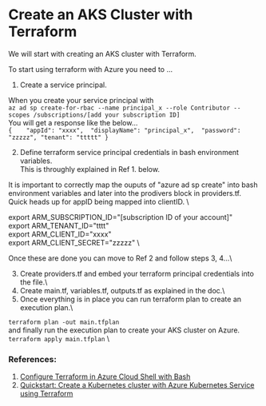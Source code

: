 # Create an AKS Cluster with Terraform

We will start with creating an AKS cluster with Terraform.

To start using terraform with Azure you need to ...
1. Create a service principal.

When you create your service principal with \
`az ad sp create-for-rbac --name principal_x --role Contributor --scopes /subscriptions/[add your subscription ID]` \
You will get a response like the below...\
`{   
  "appId": "xxxx", 
  "displayName": "principal_x", 
  "password": "zzzzz",
  "tenant": "ttttt"
}`


2. Define  terraform service principal credentials in bash environment variables. \
This is throughly explained in Ref 1. below. 


It is important to correctly map the ouputs of "azure ad sp create" into bash environment variables and later into the prodivers block in providers.tf. \
Quick heads up for  appID being mapped into  clientID. \

export ARM_SUBSCRIPTION_ID="[subscription ID of your account]" \
export ARM_TENANT_ID="tttt" \
export ARM_CLIENT_ID="xxxx" \
export ARM_CLIENT_SECRET="zzzzz" \

Once these are done you can move to Ref 2 and follow steps 3, 4...\

3. Create providers.tf and embed your terraform principal credentials into the file.\
4. Create main.tf, variables.tf, outputs.tf as explained in the doc.\
5. Once everything is in place you can run terraform plan to create an execution plan.\

`terraform plan -out main.tfplan` \
and finally run the execution plan to create your AKS cluster on Azure.\
`terraform apply main.tfplan` \



### References:
1. [Configure Terraform in Azure Cloud Shell with Bash](https://learn.microsoft.com/en-us/azure/developer/terraform/get-started-cloud-shell-bash?tabs=bash)
2. [Quickstart: Create a Kubernetes cluster with Azure Kubernetes Service using Terraform](https://learn.microsoft.com/en-us/azure/developer/terraform/create-k8s-cluster-with-tf-and-aks)
